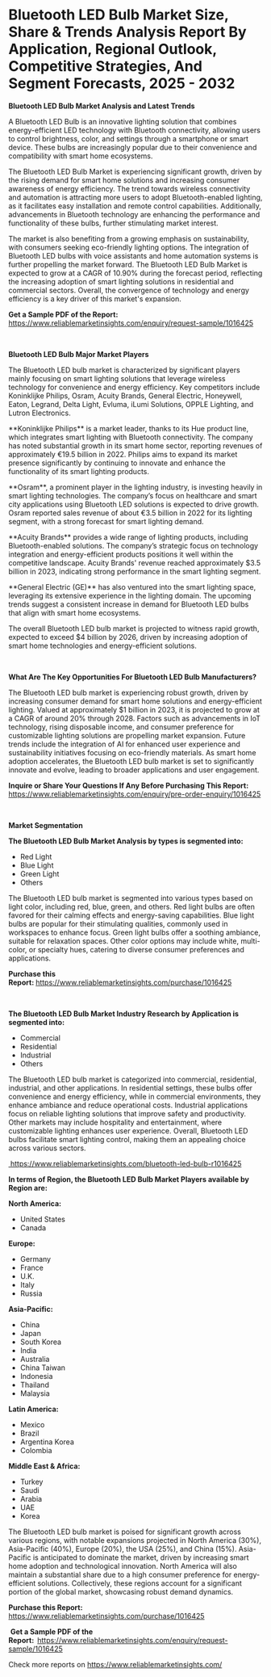 <p><h1>Bluetooth LED Bulb Market Size, Share & Trends Analysis Report By Application, Regional Outlook, Competitive Strategies, And Segment Forecasts, 2025 - 2032</h1></p><p><strong>Bluetooth LED Bulb Market Analysis and Latest Trends</strong></p>
<p><p>A Bluetooth LED Bulb is an innovative lighting solution that combines energy-efficient LED technology with Bluetooth connectivity, allowing users to control brightness, color, and settings through a smartphone or smart device. These bulbs are increasingly popular due to their convenience and compatibility with smart home ecosystems.</p><p>The Bluetooth LED Bulb Market is experiencing significant growth, driven by the rising demand for smart home solutions and increasing consumer awareness of energy efficiency. The trend towards wireless connectivity and automation is attracting more users to adopt Bluetooth-enabled lighting, as it facilitates easy installation and remote control capabilities. Additionally, advancements in Bluetooth technology are enhancing the performance and functionality of these bulbs, further stimulating market interest.</p><p>The market is also benefiting from a growing emphasis on sustainability, with consumers seeking eco-friendly lighting options. The integration of Bluetooth LED bulbs with voice assistants and home automation systems is further propelling the market forward. The Bluetooth LED Bulb Market is expected to grow at a CAGR of 10.90% during the forecast period, reflecting the increasing adoption of smart lighting solutions in residential and commercial sectors. Overall, the convergence of technology and energy efficiency is a key driver of this market's expansion.</p></p>
<p><strong>Get a Sample PDF of the Report:&nbsp;</strong> <a href="https://www.reliablemarketinsights.com/enquiry/request-sample/1016425?utm_campaign=2012&utm_medium=2&utm_source=Github&utm_content=ia&utm_term=10022025&utm_id=bluetooth-led-bulb">https://www.reliablemarketinsights.com/enquiry/request-sample/1016425</a></p>
<p>&nbsp;</p>
<p><strong>Bluetooth LED Bulb Major Market Players</strong></p>
<p><p>The Bluetooth LED bulb market is characterized by significant players mainly focusing on smart lighting solutions that leverage wireless technology for convenience and energy efficiency. Key competitors include Koninklijke Philips, Osram, Acuity Brands, General Electric, Honeywell, Eaton, Legrand, Delta Light, Evluma, iLumi Solutions, OPPLE Lighting, and Lutron Electronics.</p><p>**Koninklijke Philips** is a market leader, thanks to its Hue product line, which integrates smart lighting with Bluetooth connectivity. The company has noted substantial growth in its smart home sector, reporting revenues of approximately €19.5 billion in 2022. Philips aims to expand its market presence significantly by continuing to innovate and enhance the functionality of its smart lighting products.</p><p>**Osram**, a prominent player in the lighting industry, is investing heavily in smart lighting technologies. The company’s focus on healthcare and smart city applications using Bluetooth LED solutions is expected to drive growth. Osram reported sales revenue of about €3.5 billion in 2022 for its lighting segment, with a strong forecast for smart lighting demand.</p><p>**Acuity Brands** provides a wide range of lighting products, including Bluetooth-enabled solutions. The company’s strategic focus on technology integration and energy-efficient products positions it well within the competitive landscape. Acuity Brands' revenue reached approximately $3.5 billion in 2023, indicating strong performance in the smart lighting segment.</p><p>**General Electric (GE)** has also ventured into the smart lighting space, leveraging its extensive experience in the lighting domain. The upcoming trends suggest a consistent increase in demand for Bluetooth LED bulbs that align with smart home ecosystems.</p><p>The overall Bluetooth LED bulb market is projected to witness rapid growth, expected to exceed $4 billion by 2026, driven by increasing adoption of smart home technologies and energy-efficient solutions.</p></p>
<p>&nbsp;</p>
<p><strong>What Are The Key Opportunities For Bluetooth LED Bulb Manufacturers?</strong></p>
<p><p>The Bluetooth LED bulb market is experiencing robust growth, driven by increasing consumer demand for smart home solutions and energy-efficient lighting. Valued at approximately $1 billion in 2023, it is projected to grow at a CAGR of around 20% through 2028. Factors such as advancements in IoT technology, rising disposable income, and consumer preference for customizable lighting solutions are propelling market expansion. Future trends include the integration of AI for enhanced user experience and sustainability initiatives focusing on eco-friendly materials. As smart home adoption accelerates, the Bluetooth LED bulb market is set to significantly innovate and evolve, leading to broader applications and user engagement.</p></p>
<p><strong>Inquire or Share Your Questions If Any Before Purchasing This Report:</strong> <a href="https://www.reliablemarketinsights.com/enquiry/pre-order-enquiry/1016425?utm_campaign=2012&utm_medium=2&utm_source=Github&utm_content=ia&utm_term=10022025&utm_id=bluetooth-led-bulb">https://www.reliablemarketinsights.com/enquiry/pre-order-enquiry/1016425</a></p>
<p>&nbsp;</p>
<p><strong>Market Segmentation</strong></p>
<p><strong>The Bluetooth LED Bulb Market Analysis by types is segmented into:</strong></p>
<p><ul><li>Red Light</li><li>Blue Light</li><li>Green Light</li><li>Others</li></ul></p>
<p><p>The Bluetooth LED bulb market is segmented into various types based on light color, including red, blue, green, and others. Red light bulbs are often favored for their calming effects and energy-saving capabilities. Blue light bulbs are popular for their stimulating qualities, commonly used in workspaces to enhance focus. Green light bulbs offer a soothing ambiance, suitable for relaxation spaces. Other color options may include white, multi-color, or specialty hues, catering to diverse consumer preferences and applications.</p></p>
<p><strong>Purchase this Report:&nbsp;</strong><a href="https://www.reliablemarketinsights.com/purchase/1016425?utm_campaign=2012&utm_medium=2&utm_source=Github&utm_content=ia&utm_term=10022025&utm_id=bluetooth-led-bulb">https://www.reliablemarketinsights.com/purchase/1016425</a></p>
<p>&nbsp;</p>
<p><strong>The Bluetooth LED Bulb Market Industry Research by Application is segmented into:</strong></p>
<p><ul><li>Commercial</li><li>Residential</li><li>Industrial</li><li>Others</li></ul></p>
<p><p>The Bluetooth LED bulb market is categorized into commercial, residential, industrial, and other applications. In residential settings, these bulbs offer convenience and energy efficiency, while in commercial environments, they enhance ambiance and reduce operational costs. Industrial applications focus on reliable lighting solutions that improve safety and productivity. Other markets may include hospitality and entertainment, where customizable lighting enhances user experience. Overall, Bluetooth LED bulbs facilitate smart lighting control, making them an appealing choice across various sectors.</p></p>
<p><a href="https://www.reliablemarketinsights.com/bluetooth-led-bulb-r1016425?utm_campaign=2012&utm_medium=2&utm_source=Github&utm_content=ia&utm_term=10022025&utm_id=bluetooth-led-bulb">&nbsp;https://www.reliablemarketinsights.com/bluetooth-led-bulb-r1016425</a></p>
<p><strong>In terms of Region, the Bluetooth LED Bulb Market Players available by Region are:</strong></p>
<p>
    <p> <strong> North America: </strong>
        <ul>
            <li>United States</li>
            <li>Canada</li>
        </ul>
        </p> 
    <p> <strong> Europe: </strong>
        <ul>
            <li>Germany</li>
            <li>France</li>
            <li>U.K.</li>
            <li>Italy</li>
            <li>Russia</li>
        </ul>
        </p> 
    <p> <strong> Asia-Pacific: </strong>
        <ul>
            <li>China</li>
            <li>Japan</li>
            <li>South Korea</li>
            <li>India</li>
            <li>Australia</li>
            <li>China Taiwan</li>
            <li>Indonesia</li>
            <li>Thailand</li>
            <li>Malaysia</li>
        </ul>
        </p> 
    <p> <strong> Latin America: </strong>
        <ul>
            <li>Mexico</li>
            <li>Brazil</li>
            <li>Argentina Korea</li>
            <li>Colombia</li>
        </ul>
        </p> 
    <p> <strong> Middle East & Africa: </strong>
        <ul>
            <li>Turkey</li>
            <li>Saudi</li>
            <li>Arabia</li>
            <li>UAE</li>
            <li>Korea</li>
        </ul>
    </p>
    </p>
<p><p>The Bluetooth LED bulb market is poised for significant growth across various regions, with notable expansions projected in North America (30%), Asia-Pacific (40%), Europe (20%), the USA (25%), and China (15%). Asia-Pacific is anticipated to dominate the market, driven by increasing smart home adoption and technological innovation. North America will also maintain a substantial share due to a high consumer preference for energy-efficient solutions. Collectively, these regions account for a significant portion of the global market, showcasing robust demand dynamics.</p></p>
<p><strong>Purchase this Report: </strong><a href="https://www.reliablemarketinsights.com/purchase/1016425?utm_campaign=2012&utm_medium=2&utm_source=Github&utm_content=ia&utm_term=10022025&utm_id=bluetooth-led-bulb">https://www.reliablemarketinsights.com/purchase/1016425</a></p>
<p>&nbsp;<strong>Get a Sample PDF of the Report:&nbsp;&nbsp;</strong><a href="https://www.reliablemarketinsights.com/enquiry/request-sample/1016425?utm_campaign=2012&utm_medium=2&utm_source=Github&utm_content=ia&utm_term=10022025&utm_id=bluetooth-led-bulb">https://www.reliablemarketinsights.com/enquiry/request-sample/1016425</a></p>
<p><strong></strong></p>
<p>Check more reports on <a href="https://www.reliablemarketinsights.com/?utm_campaign=2012&utm_medium=2&utm_source=Github&utm_content=ia&utm_term=10022025&utm_id=bluetooth-led-bulb">https://www.reliablemarketinsights.com/</a></p>